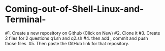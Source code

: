 # Coming-out-of-Shell-Linux-and-Terminal-
#1. Create a new repository on Github (Click on New)
#2. Clone it
#3. Create 2 files for 2 questions q1.sh and q2.sh
#4. then add , commit and push those files.
#5. Then paste the GitHub link for that repository.
